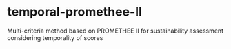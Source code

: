# temporal-promethee-II
Multi-criteria method based on PROMETHEE II for sustainability assessment considering temporality of scores
